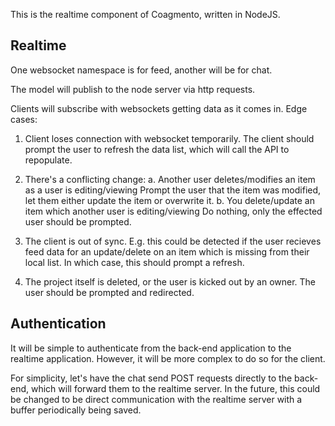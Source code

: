 This is the realtime component of Coagmento, written in NodeJS.

Realtime
--------
One websocket namespace is for feed, another will be for chat.

The model will publish to the node server via http requests.

Clients will subscribe with websockets getting data as it comes in.
Edge cases:

1. Client loses connection with websocket temporarily.
	The client should prompt the user to refresh the data list, which will call the API to repopulate.

2. There's a conflicting change:
	a. Another user deletes/modifies an item as a user is editing/viewing
		Prompt the user that the item was modified, let them either update the item or overwrite it.
	b. You delete/update an item which another user is editing/viewing
		Do nothing, only the effected user should be prompted.

3. The client is out of sync.
	E.g. this could be detected if the user recieves feed data for an update/delete on an item which
	is missing from their local list. In which case, this should prompt a refresh.

4. The project itself is deleted, or the user is kicked out by an owner.
	The user should be prompted and redirected.


Authentication
--------------
It will be simple to authenticate from the back-end application to the realtime application. However, it will
be more complex to do so for the client.

For simplicity, let's have the chat send POST requests directly to the back-end, which will forward them to
the realtime server. In the future, this could be changed to be direct communication with the realtime server
with a buffer periodically being saved.